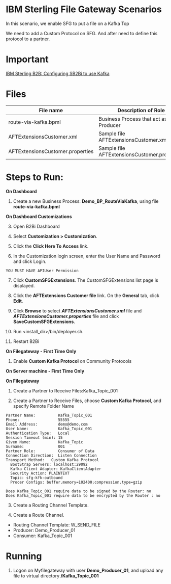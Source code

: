 # IBM Sterling File Gateway Scenarios

In this scenario, we enable SFG to put a file on a Kafka Top

We need to add a Custom Protocol on SFG. And after need to define this protocol to a partner.



# Important 

[IBM Sterling B2B: Configuring SB2Bi to use Kafka](https://ebasso.net/wiki/index.php?title=IBM_Sterling_B2B:_Configuring_SB2Bi_to_use_Kafka)


# Files

| File name                       |            Description of Role                                          |
|---------------------------------|-------------------------------------------------------------------------|
| route-via-kafka.bpml            | Business Process that act as Kafka Producer |
| AFTExtensionsCustomer.xml       | Sample file AFTExtensionsCustomer.xml |
| AFTExtensionsCustomer.properties| Sample file AFTExtensionsCustomer.properties |


# Steps to Run:

**On Dashboard**

1) Create a new Business Process: **Demo_BP_RouteViaKafka**, using file **route-via-kafka.bpml** 

**On Dashboard Customizations**

3) Open B2Bi Dashboard

4) Select **Customization > Customization**. 

5) Click the **Click Here To Access** link. 

6) In the Customization login screen, enter the User Name and Password and click Login.

```
YOU MUST HAVE APIUser Permission
```

7) Click **CustomSFGExtensions**. The CustomSFGExtensions list page is displayed.
   
8) Click the **AFTExtensions Customer file** link. On the **General** tab, click **Edit**.

9) Click **Browse** to select ***AFTExtensionsCustomer.xml*** file and ***AFTExtensionsCustomer.properties*** file and click **SaveCustomSFGExtensions**.

10) Run <install_dir>/bin/deployer.sh.

11) Restart B2Bi


**On Filegateway - First Time Only**


1) Enable **Custom Kafka Protocol** on Community Protocols

**On Server machine - First Time Only**

**On Filegateway**

1) Create a Partner to Receive Files:Kafka_Topic_001

2) Create a Partner to Receive Files, choose **Custom Kafka Protocol**, and specify Remote Folder Name

```
Partner Name:          Kafka_Topic_001
Phone:                 55555
Email Address:         demo@demo.com
User Name:             Kafka_Topic_001
Authentication Type:   Local
Session Timeout (min): 15
Given Name:            Kafka_Topic
Surname:               001
Partner Role:          Consumer of Data
Connection Direction:  Listen Connection
Transport Method:  	Custom Kafka Protocol 	  	 
  BootStrap Servers: localhost:29092 
  Kafka Client Adapter: KafkaClientAdapter 
  Security Action: PLAINTEXT
  Topic: sfg-kfk-outbound 
  Procer Configs: buffer.memory=102400;compression.type=gzip 

Does Kafka_Topic_001 require data to be signed by the Router: no
Does Kafka_Topic_001 require data to be encrypted by the Router : no
```

3) Create a Routing Channel Template.

4) Create a Route Channel.

* Routing Channel Template: W_SEND_FILE
* Producer: Demo_Producer_01
* Consumer: Kafka_Topic_001

# Running

1) Logon on Myfilegateway with user **Demo_Producer_01**, and upload any file to virtual directory **/Kafka_Topic_001**


